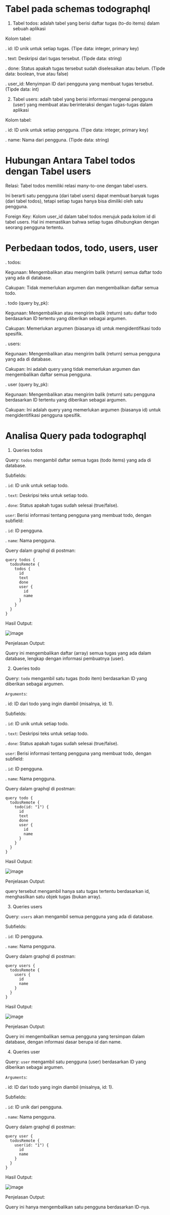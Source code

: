 # Tabel pada schemas todographql

1. Tabel todos: adalah tabel yang berisi daftar tugas (to-do items) dalam sebuah aplikasi

Kolom tabel: 

. id: ID unik untuk setiap tugas. (Tipe data: integer, primary key)

. text: Deskripsi dari tugas tersebut. (Tipde data: string)

. done: Status apakah tugas tersebut sudah diselesaikan atau belum. (Tipde data: boolean, true atau false)

. user_id: Menyimpan ID dari pengguna yang membuat tugas tersebut. (Tipde data: int)

2. Tabel users:  adalh tabel yang berisi informasi mengenai pengguna (user) yang membuat atau berinteraksi dengan tugas-tugas dalam aplikasi

Kolom tabel: 

. id: ID unik untuk setiap pengguna. (Tipe data: integer, primary key)

. name: Nama dari pengguna. (Tipde data: string)

# Hubungan Antara Tabel todos dengan Tabel users

Relasi: Tabel todos memiliki relasi many-to-one dengan tabel users. 

Ini berarti satu pengguna (dari tabel users) dapat membuat banyak tugas (dari tabel todos), tetapi setiap tugas hanya bisa dimiliki oleh satu pengguna.

Foreign Key: Kolom user_id dalam tabel todos merujuk pada kolom id di tabel users. Hal ini memastikan bahwa setiap tugas dihubungkan dengan seorang pengguna tertentu.

# Perbedaan todos, todo, users, user

. todos: 

Kegunaan: Mengembalikan atau mengirim balik (return) semua daftar todo yang ada di database.

Cakupan: Tidak memerlukan argumen dan mengembalikan daftar semua todo.

. todo (query by_pk):

Kegunaan: Mengembalikan atau mengirim balik (return) satu daftar todo berdasarkan ID tertentu yang diberikan sebagai argumen.

Cakupan: Memerlukan argumen (biasanya id) untuk mengidentifikasi todo spesifik.

. users:

Kegunaan: Mengembalikan atau mengirim balik (return) semua pengguna yang ada di database.

Cakupan: Ini adalah query yang tidak memerlukan argumen dan mengembalikan daftar semua pengguna.

. user (query by_pk):

Kegunaan: Mengembalikan atau mengirim balik (return) satu pengguna berdasarkan ID tertentu yang diberikan sebagai argumen.

Cakupan: Ini adalah query yang memerlukan argumen (biasanya id) untuk mengidentifikasi pengguna spesifik.

# Analisa Query pada todographql

1. Queries todos

Query: `todos` mengambil daftar semua tugas (todo items) yang ada di database.

Subfields:

. `id`: ID unik untuk setiap todo.

. `text`: Deskripsi teks untuk setiap todo.

. `done`: Status apakah tugas sudah selesai (true/false).

`user`: Berisi informasi tentang pengguna yang membuat todo, dengan subfield:

. `id`: ID pengguna.

. `name`: Nama pengguna.

Query dalam graphql di postman:

```
query todos {
  todosRemote {
    todos {
      id
      text
      done
      user {
        id
        name
      }
    }
  }
}

```
Hasil Output:

![image](https://github.com/user-attachments/assets/a504e886-32e1-4f77-99a6-f478361790de)

Penjelasan Output:

Query ini mengembalikan daftar (array) semua tugas yang ada dalam database, lengkap dengan informasi pembuatnya (user).

2. Queries todo

Query: `todo` mengambil satu tugas (todo item) berdasarkan ID yang diberikan sebagai argumen.

`Arguments`:

. id: ID dari todo yang ingin diambil (misalnya, id: 1).

Subfields:

. `id`: ID unik untuk setiap todo.

. `text`: Deskripsi teks untuk setiap todo.

. `done`: Status apakah tugas sudah selesai (true/false).

`user`: Berisi informasi tentang pengguna yang membuat todo, dengan subfield:

. `id`: ID pengguna.

. `name`: Nama pengguna.

Query dalam graphql di postman:

```
query todo {
  todosRemote {
    todo(id: "1") {
      id
      text
      done
      user {
        id
        name
      }
    }
  }
}
```
Hasil Output:

![image](https://github.com/user-attachments/assets/cf5ffe4b-7854-4fb9-b09f-716b931f681b)

Penjelasan Output:

query tersebut mengambil hanya satu tugas tertentu berdasarkan id, menghasilkan satu objek tugas (bukan array).

3. Queries users

Query: `users` akan mengambil semua pengguna yang ada di database.

Subfields:

. `id`: ID pengguna.

. `name`: Nama pengguna.

Query dalam graphql di postman:

```
query users {
  todosRemote {
    users {
      id
      name
    }
  }
}
```
Hasil Output:

![image](https://github.com/user-attachments/assets/3fcaf3c1-6a1a-483a-9547-0c0e510f5c51)

Penjelasan Output:

Query ini mengembalikan semua pengguna yang tersimpan dalam database, dengan informasi dasar berupa id dan name.

4. Queries user

Query: `user` mengambil satu pengguna (user) berdasarkan ID yang diberikan sebagai argumen.

`Arguments`:

. id: ID dari todo yang ingin diambil (misalnya, id: 1).

Subfields:

. `id`: ID unik dari pengguna.

. `name`: Nama pengguna.

Query dalam graphql di postman:

```
query user {
  todosRemote {
    user(id: "1") {
      id
      name
    }
  }
}
```
Hasil Output:

![image](https://github.com/user-attachments/assets/116e6ac5-3516-4c60-bf42-632ec0a68bf4)

Penjelasan Output:

Query ini hanya mengembalikan satu pengguna berdasarkan ID-nya.

